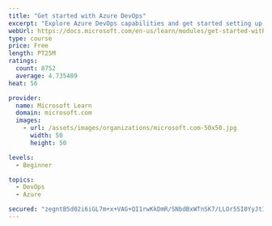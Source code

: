 ```yaml
---
title: "Get started with Azure DevOps"
excerpt: "Explore Azure DevOps capabilities and get started setting up your own organization knowing what separates elite performers from low performers."
webUrl: https://docs.microsoft.com/en-us/learn/modules/get-started-with-devops/
type: course
price: Free
length: PT25M
ratings:
  count: 8752
  average: 4.735489
heat: 56

provider:
  name: Microsoft Learn
  domain: microsoft.com
  images:
    - url: /assets/images/organizations/microsoft.com-50x50.jpg
      width: 50
      height: 50

levels:
  - Beginner

topics:
  - DevOps
  - Azure

secured: "zegntB5d02i6iGL7m+x+VAG+QI1rwKkDmR/SNbdBxWTnSK7/LLOr5SI0YyJtI0WFuGMrGDt65yZoCkl144tbUSgrSduPCMQLwEKlhLo8tM8CstOwqJ7nV3+Tcry2ZpTW5JG4sPufvfhhHZkn14JGJxCpzQl8JOyG/sUM2jhO6C7bHxHmhycuWNdjM43SuzFzOQxy31wwXLEYEYWABeoW1fN8Xp82BlwU5ZkpJXlrhQrfFN76oXxgdJCMm1pS3XR2zHRXFcEJkUDJBxH6S1XbzZhvrc+PXZaKLgOUPLtc99GVGrhAS+zxBCJC0O9tUgjLbysbODje0eM9MenS8vCnJFmXoe9ucHHx5Bf+HEJHRUBU7nUGYAQbIrdnW5MLB5AgxIz7FRJOdlSDIwEE5TqM7s1RL4vx8680DRhFHgv6XkI=;9sHqZsR1MqDrda6UISxtxg=="
---
```


